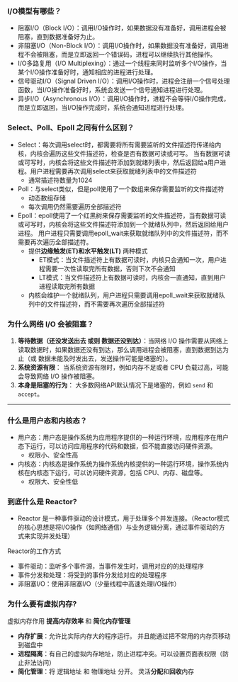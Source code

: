 ### I/O模型有哪些？
- 阻塞I/O（Block I/O）：调用I/O操作时，如果数据没有准备好，调用进程会被阻塞，直到数据准备好为止。
- 非阻塞I/O（Non-Block I/O）：调用I/O操作时，如果数据没有准备好，调用进程不会被阻塞，而是立即返回一个错误码，进程可以继续执行其他操作。
- I/O多路复用（I/O Multiplexing）：通过一个线程来同时监听多个I/O操作，当某个I/O操作准备好时，通知相应的进程进行处理。
- 信号驱动I/O（Signal Driven I/O）：调用I/O操作时，进程会注册一个信号处理函数，当I/O操作准备好时，系统会发送一个信号通知进程进行处理。
- 异步I/O（Asynchronous I/O）：调用I/O操作时，进程不会等待I/O操作完成，而是立即返回，当I/O操作完成时，系统会通知进程进行处理。

### Select、Poll、Epoll 之间有什么区别？
- Select：每次调用select时，都需要将所有需要监听的文件描述符传递给内核，内核会遍历这些文件描述符，检查是否有数据可读或可写。
当有数据可读或可写时，内核会将这些文件描述符添加到就绪列表中，然后返回给a用户进程。用户进程需要再次调用select来获取就绪列表中的文件描述符
  - 通常描述符数量为1024
- Poll：与select类似，但是poll使用了一个数组来保存需要监听的文件描述符
  - 动态数组存储
  - 每次调用仍然需要遍历全部描述符
- Epoll：epoll使用了一个红黑树来保存需要监听的文件描述符，当有数据可读或可写时，内核会将这些文件描述符添加到一个就绪队列中，然后返回给用户进程。
用户进程只需要调用epoll_wait来获取就绪队列中的文件描述符，而不需要再次遍历全部描述符。
  - 提供**边缘触发(ET)**和**水平触发(LT)** 两种模式 
    - ET模式：当文件描述符上有数据可读时，内核只会通知一次，用户进程需要一次性读取完所有数据，否则下次不会通知
    - LT模式：当文件描述符上有数据可读时，内核会一直通知，直到用户进程读取完所有数据
  - 内核会维护一个就绪队列，用户进程只需要调用epoll_wait来获取就绪队列中的文件描述符，而不需要再次遍历全部描述符
  

### 为什么网络 I/O 会被阻塞？
1. **等待数据（还没发送出去 或则 数据还没到达）**：当网络 I/O 操作需要从网络上读取数据时，如果数据还没有到达，那么调用进程会被阻塞，直到数据到达为止（或 数据未能及时发出去，发送操作可能是堵塞的）。
2. **系统资源有限**： 当系统资源有限时，例如内存不足或者 CPU 负载过高，可能会导致网络 I/O 操作被阻塞。
3. **本身是阻塞的行为**： 大多数网络API默认情况下是堵塞的，例如 `send` 和 `accept`。

---

### 什么是用户态和内核态？
- 用户态：用户态是操作系统为应用程序提供的一种运行环境，应用程序在用户态下运行，可以访问应用程序的代码和数据，但不能直接访问硬件资源。
  - 权限小、安全性高
- 内核态：内核态是操作系统为操作系统内核提供的一种运行环境，操作系统内核在内核态下运行，可以访问硬件资源，包括 CPU、内存、磁盘等。
  - 权限大、安全性低

### 到底什么是 Reactor?
- Reactor 是一种事件驱动的设计模式，用于处理多个并发连接。（Reactor模式的核心思想是将I/O操作（如网络通信）与业务逻辑分离，通过事件驱动的方式来实现并发处理）

Reactor的工作方式
- 事件驱动：监听多个事件源，当事件发生时，调用对应的的处理程序
- 事件分发和处理：将受到的事件分发给对应的处理程序
- 非阻塞I/O：使用非阻塞I/O（少量线程中高速处理I/O操作）


### 为什么要有虚拟内存?
虚拟内存作用 **提高内存效率** 和 **简化内存管理**
- **内存扩展**：允许比实际内存大的程序运行。 并且能通过把不常用的内存页移动到磁盘中
- **进程隔离**：有自己的虚拟内存地址，防止进程冲突。可以设置页面表权限（防止非法访问）
- **简化管理**：将 逻辑地址 和 物理地址 分开。 灵活**分配**和**回收**内存
